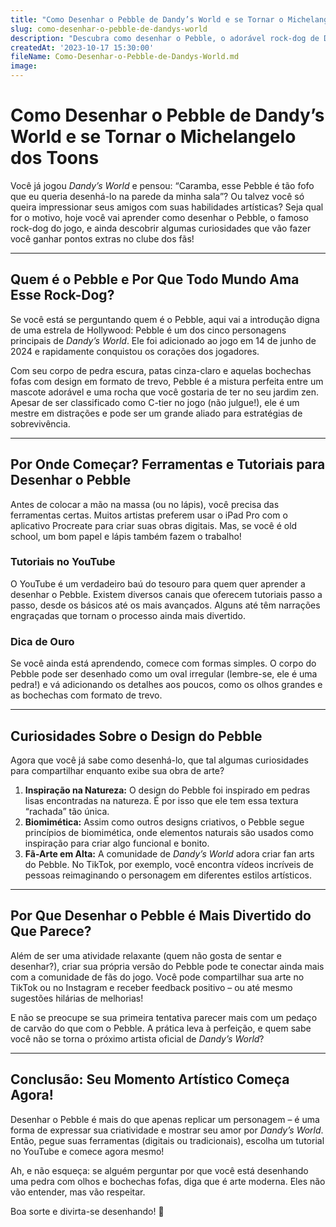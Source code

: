 ```yaml
---
title: "Como Desenhar o Pebble de Dandy’s World e se Tornar o Michelangelo dos Toons"
slug: como-desenhar-o-pebble-de-dandys-world
description: "Descubra como desenhar o Pebble, o adorável rock-dog de Dandy’s World, com dicas, tutoriais e curiosidades que vão fazer você se sentir um artista profissional (ou pelo menos um fã muito dedicado)."
createdAt: '2023-10-17 15:30:00'
fileName: Como-Desenhar-o-Pebble-de-Dandys-World.md
image: 
---
```


# Como Desenhar o Pebble de Dandy’s World e se Tornar o Michelangelo dos Toons

Você já jogou *Dandy’s World* e pensou: “Caramba, esse Pebble é tão fofo que eu queria desenhá-lo na parede da minha sala”? Ou talvez você só queira impressionar seus amigos com suas habilidades artísticas? Seja qual for o motivo, hoje você vai aprender como desenhar o Pebble, o famoso rock-dog do jogo, e ainda descobrir algumas curiosidades que vão fazer você ganhar pontos extras no clube dos fãs!

---

## Quem é o Pebble e Por Que Todo Mundo Ama Esse Rock-Dog?

Se você está se perguntando quem é o Pebble, aqui vai a introdução digna de uma estrela de Hollywood: Pebble é um dos cinco personagens principais de *Dandy’s World*. Ele foi adicionado ao jogo em 14 de junho de 2024 e rapidamente conquistou os corações dos jogadores. 

Com seu corpo de pedra escura, patas cinza-claro e aquelas bochechas fofas com design em formato de trevo, Pebble é a mistura perfeita entre um mascote adorável e uma rocha que você gostaria de ter no seu jardim zen. Apesar de ser classificado como C-tier no jogo (não julgue!), ele é um mestre em distrações e pode ser um grande aliado para estratégias de sobrevivência.

---

## Por Onde Começar? Ferramentas e Tutoriais para Desenhar o Pebble

Antes de colocar a mão na massa (ou no lápis), você precisa das ferramentas certas. Muitos artistas preferem usar o iPad Pro com o aplicativo Procreate para criar suas obras digitais. Mas, se você é old school, um bom papel e lápis também fazem o trabalho!

### **Tutoriais no YouTube**
O YouTube é um verdadeiro baú do tesouro para quem quer aprender a desenhar o Pebble. Existem diversos canais que oferecem tutoriais passo a passo, desde os básicos até os mais avançados. Alguns até têm narrações engraçadas que tornam o processo ainda mais divertido.

### **Dica de Ouro**
Se você ainda está aprendendo, comece com formas simples. O corpo do Pebble pode ser desenhado como um oval irregular (lembre-se, ele é uma pedra!) e vá adicionando os detalhes aos poucos, como os olhos grandes e as bochechas com formato de trevo.

---

## Curiosidades Sobre o Design do Pebble

Agora que você já sabe como desenhá-lo, que tal algumas curiosidades para compartilhar enquanto exibe sua obra de arte?

1. **Inspiração na Natureza:** O design do Pebble foi inspirado em pedras lisas encontradas na natureza. É por isso que ele tem essa textura “rachada” tão única.
2. **Biomimética:** Assim como outros designs criativos, o Pebble segue princípios de biomimética, onde elementos naturais são usados como inspiração para criar algo funcional e bonito.
3. **Fã-Arte em Alta:** A comunidade de *Dandy’s World* adora criar fan arts do Pebble. No TikTok, por exemplo, você encontra vídeos incríveis de pessoas reimaginando o personagem em diferentes estilos artísticos.

---

## Por Que Desenhar o Pebble é Mais Divertido do Que Parece?

Além de ser uma atividade relaxante (quem não gosta de sentar e desenhar?), criar sua própria versão do Pebble pode te conectar ainda mais com a comunidade de fãs do jogo. Você pode compartilhar sua arte no TikTok ou no Instagram e receber feedback positivo – ou até mesmo sugestões hilárias de melhorias!

E não se preocupe se sua primeira tentativa parecer mais com um pedaço de carvão do que com o Pebble. A prática leva à perfeição, e quem sabe você não se torna o próximo artista oficial de *Dandy’s World*?

---

## Conclusão: Seu Momento Artístico Começa Agora!

Desenhar o Pebble é mais do que apenas replicar um personagem – é uma forma de expressar sua criatividade e mostrar seu amor por *Dandy’s World*. Então, pegue suas ferramentas (digitais ou tradicionais), escolha um tutorial no YouTube e comece agora mesmo!

Ah, e não esqueça: se alguém perguntar por que você está desenhando uma pedra com olhos e bochechas fofas, diga que é arte moderna. Eles não vão entender, mas vão respeitar.

Boa sorte e divirta-se desenhando! 🎨